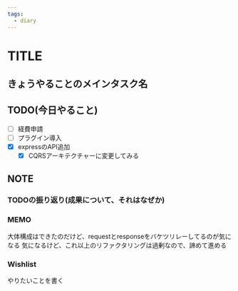 ```yaml
---
tags:
  - diary
---
```

# TITLE
## きょうやることのメインタスク名

## TODO(今日やること)
- [ ] 経費申請
- [ ] プラグイン導入
- [x] expressのAPI追加
	- [x] CQRSアーキテクチャーに変更してみる
## NOTE
### TODOの振り返り(成果について、それはなぜか)



### MEMO
大体構成はできたのだけど、requestとresponseをバケツリレーしてるのが気になる
気になるけど、これ以上のリファクタリングは過剰なので、諦めて進める


### Wishlist
やりたいことを書く
